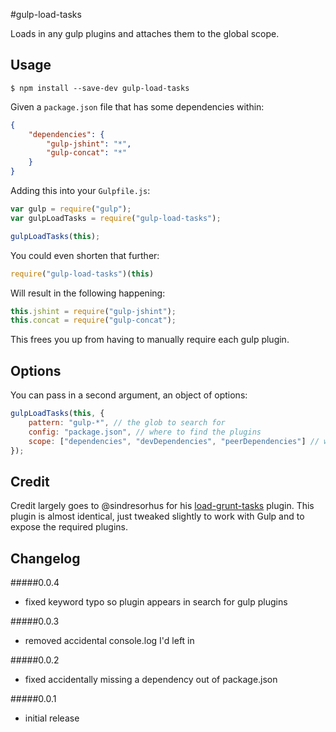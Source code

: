 #gulp-load-tasks

Loads in any gulp plugins and attaches them to the global scope.

## Usage

```
$ npm install --save-dev gulp-load-tasks
```

Given a `package.json` file that has some dependencies within:

```json
{
    "dependencies": {
        "gulp-jshint": "*",
        "gulp-concat": "*"
    }
}
```

Adding this into your `Gulpfile.js`:

```js
var gulp = require("gulp");
var gulpLoadTasks = require("gulp-load-tasks");

gulpLoadTasks(this);
```

You could even shorten that further:

```js
require("gulp-load-tasks")(this)
```

Will result in the following happening:

```js
this.jshint = require("gulp-jshint");
this.concat = require("gulp-concat");
```

This frees you up from having to manually require each gulp plugin.

## Options

You can pass in a second argument, an object of options:

```js
gulpLoadTasks(this, {
    pattern: "gulp-*", // the glob to search for
    config: "package.json", // where to find the plugins
    scope: ["dependencies", "devDependencies", "peerDependencies"] // which keys in the config to look within
});
```

## Credit

Credit largely goes to @sindresorhus for his [load-grunt-tasks](https://github.com/sindresorhus/load-grunt-tasks) plugin. This plugin is almost identical, just tweaked slightly to work with Gulp and to expose the required plugins.

## Changelog

#####0.0.4
- fixed keyword typo so plugin appears in search for gulp plugins

#####0.0.3
- removed accidental console.log I'd left in

#####0.0.2
- fixed accidentally missing a dependency out of package.json

#####0.0.1
- initial release



